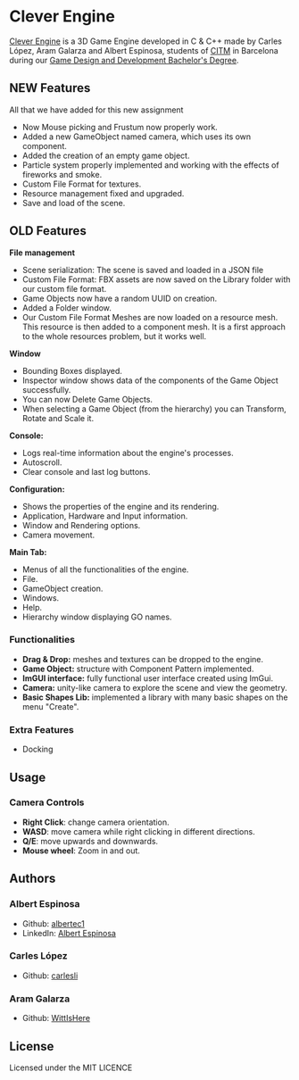 # Clever Engine

[Clever Engine](https://github.com/WittIsHere/Clever-Engine) is a 3D Game Engine developed in C & C++ made by Carles López, Aram Galarza and Albert Espinosa, students of [CITM](https://www.citm.upc.edu/) in Barcelona during our [Game Design and Development Bachelor's Degree](https://www.citm.upc.edu/cat/estudis/grau-videojocs-bcn/).

## NEW Features
All that we have added for this new assignment
* Now Mouse picking and Frustum now properly work.
* Added a new GameObject named camera, which uses its own component.
* Added the creation of an empty game object.
* Particle system properly implemented and working with the effects of fireworks and smoke.
* Custom File Format for textures.
* Resource management fixed and upgraded.
* Save and load of the scene.

## OLD Features

**File management**
* Scene serialization: The scene is saved and loaded in a JSON file
* Custom File Format: FBX assets are now saved on the Library folder with our custom file format.
* Game Objects now have a random UUID on creation.
* Added a Folder window.
* Our Custom File Format Meshes are now loaded on a resource mesh. This resource is then added to a component mesh. It is a first approach to the whole resources problem, but it works well. 

**Window**
* Bounding Boxes displayed.
* Inspector window shows data of the components of the Game Object successfully.
* You can now Delete Game Objects.
* When selecting a Game Object (from the hierarchy) you can Transform, Rotate and Scale it.

**Console:**
* Logs real-time information about the engine's processes.
* Autoscroll.
* Clear console and last log buttons.

**Configuration:**
* Shows the properties of the engine and its rendering.
* Application, Hardware and Input information.
* Window and Rendering options.
* Camera movement.

**Main Tab:**
* Menus of all the functionalities of the engine.
* File.
* GameObject creation.
* Windows.
* Help.
* Hierarchy window displaying GO names.

### Functionalities

* **Drag & Drop:** meshes and textures can be dropped to the engine.
* **Game Object:** structure with Component Pattern implemented.
* **ImGUI interface:** fully functional user interface created using ImGui.
* **Camera:** unity-like camera to explore the scene and view the geometry.
* **Basic Shapes Lib:** implemented a library with many basic shapes on the menu "Create".

### Extra Features

* Docking

## Usage

### Camera Controls

* **Right Click**: change camera orientation.
* **WASD**: move camera while right clicking in different directions.
* **Q/E**: move upwards and downwards.
* **Mouse wheel**: Zoom in and out.


## Authors

### Albert Espinosa

- Github: [albertec1](https://github.com/albertec1)
- LinkedIn: [Albert Espinosa](https://www.linkedin.com/in/albert-espinosa-castillo-29860a1a2/)
	
### Carles López
 - Github: [carlesli](https://github.com/carlesli)
### Aram Galarza

- Github: [WittIsHere](https://github.com/WittIsHere)


## License

Licensed under the MIT LICENCE
